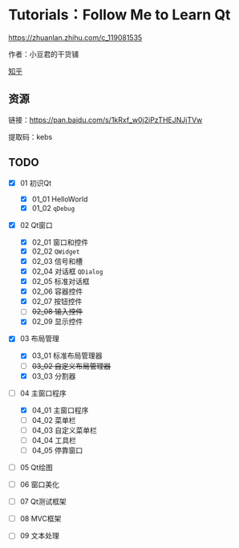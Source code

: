 # Tutorials：Follow Me to Learn Qt

https://zhuanlan.zhihu.com/c_119081535

作者：小豆君的干货铺

[知乎](https://www.zhihu.com/people/xiao-dou-jun-de-gan-huo-pu/activities) 

## 资源

链接：https://pan.baidu.com/s/1kRxf_w0j2iPzTHEJNJjTVw 

提取码：kebs 

## TODO

- [x] 01 初识Qt
  - [x] 01_01 HelloWorld
  - [x] 01_02 `qDebug` 
- [x] 02 Qt窗口
  - [x] 02_01 窗口和控件
  - [x] 02_02 `QWidget` 
  - [x] 02_03 信号和槽
  - [x] 02_04 对话框 `QDialog` 
  - [x] 02_05 标准对话框
  - [x] 02_06 容器控件
  - [x] 02_07 按钮控件
  - [ ] ~~02_08 输入控件~~
  - [x] 02_09 显示控件
- [x] 03 布局管理
  - [x] 03_01 标准布局管理器
  - [ ] ~~03_02 自定义布局管理器~~
  - [x] 03_03 分割器
- [ ] 04 主窗口程序
  - [x] 04_01 主窗口程序
  - [ ] 04_02 菜单栏
  - [ ] 04_03 自定义菜单栏
  - [ ] 04_04 工具栏
  - [ ] 04_05 停靠窗口
- [ ] 05 Qt绘图
- [ ] 06 窗口美化
- [ ] 07 Qt测试框架
- [ ] 08 MVC框架
- [ ] 09 文本处理


